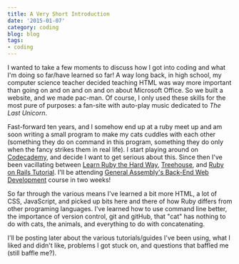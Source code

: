 ```yaml
---
title: A Very Short Introduction
date: '2015-01-07'
category: coding
blog: blog
tags:
- coding
---
```


I wanted to take a few moments to discuss how I got into coding and what I'm doing so far/have learned so far! A way long back, in high school, my computer science teacher decided teaching HTML was way more important than going on and on and on and on about Microsoft Office. So we built a website, and we made pac-man. Of course, I only used these skills for the most pure of purposes: a fan-site with auto-play music dedicated to <em>The Last Unicorn</em>.

Fast-forward ten years, and I somehow end up at a ruby meet up and am soon writing a small program to make my cats cuddles with each other (something they do on command in this program, something they do only when the fancy strikes them in real life). I start playing around on <a href="http://www.codecademy.com/learn">Codecademy</a>, and decide I want to get serious about this. Since then I've been vacillating between <a href="http://learnrubythehardway.org/book/">Learn Ruby the Hard Way</a>, <a href="http://teamtreehouse.com">Treehouse</a>, and <a href="https://www.railstutorial.org/book">Ruby on Rails Tutorial</a>. I'll be attending <a href="https://generalassemb.ly/education/back-end-web-development">General Assembly's Back-End Web Development</a> course in two weeks!

<!--more-->

So far through the various means I've learned a bit more HTML, a lot of CSS, JavaScript, and picked up bits here and there of how Ruby differs from other programing languages. I've learned how to use command line better, the importance of version control, git and gitHub, that "cat" has nothing to do with cats, the animals, and everything to do with concatenating.

I'll be posting later about the various tutorials/guides I've been using, what I liked and didn't like, problems I got stuck on, and questions that baffled me (still baffle me?).
